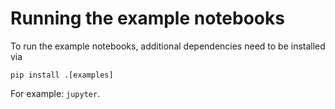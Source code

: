 # Running the example notebooks

To run the example notebooks, additional dependencies need to be installed via
```
pip install .[examples]
```
For example: `jupyter`.
